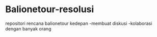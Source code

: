 # Balionetour-resolusi
repositori rencana balionetour kedepan
-membuat diskusi
-kolaborasi dengan banyak orang

